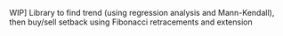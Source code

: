 ﻿WIP] Library to find trend (using regression analysis and Mann-Kendall), then buy/sell setback using Fibonacci retracements and extension
